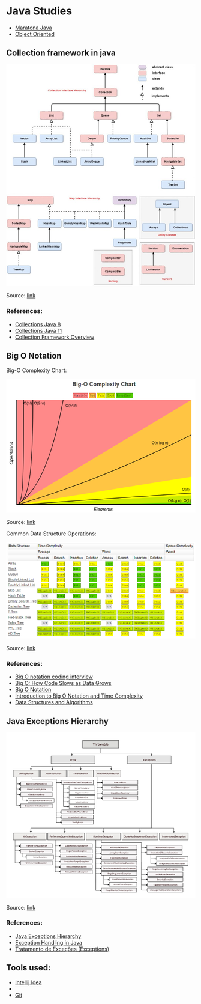 # Java Studies

- [Maratona Java](https://github.com/lipegomes/java-studies/tree/master/maratona-java)
- [Object Oriented](https://github.com/lipegomes/java-studies/tree/master/object-oriented)

## Collection framework in java

![Java-Collection-Framework-Hierarchy-2-874x1024.jpg](https://github.com/lipegomes/java-studies/blob/master/assets/img/Java-Collection-Framework-Hierarchy-2-874x1024.jpg)

Source: [link](https://vidvaan.com/wp-content/uploads/2020/11/Java-Collection-Framework-Hierarchy-2-874x1024.jpg)

### References:

- [Collections Java 8](https://docs.oracle.com/javase/8/docs/technotes/guides/collections/overview.html)
- [Collections Java 11](https://docs.oracle.com/en/java/javase/11/docs/api/java.base/java/util/doc-files/coll-reference.html)
- [Collection Framework Overview](https://vidvaan.com/java-collection-framework-overview/)

## Big O Notation

Big-O Complexity Chart:

![bigOComplexity.png](https://github.com/lipegomes/java-studies/blob/master/assets/img/bigOComplexity.png)

Source: [link](https://www.bigocheatsheet.com/)

Common Data Structure Operations:

![commonData.png](https://github.com/lipegomes/java-studies/blob/master/assets/img/commonData.png)

Source: [link](https://www.bigocheatsheet.com/)

### References:

- [Big O notation coding interview](https://www.freecodecamp.org/news/all-you-need-to-know-about-big-o-notation-to-crack-your-next-coding-interview-9d575e7eec4/)
- [Big O: How Code Slows as Data Grows](https://www.youtube.com/watch?v=Ee0HzlnIYWQ&pp=ugMICgJwdBABGAE%3D)
- [Big O Notation](https://www.youtube.com/watch?v=v4cd1O4zkGw&pp=ugMICgJwdBABGAE%3D)
- [Introduction to Big O Notation and Time Complexity](https://www.youtube.com/watch?v=D6xkbGLQesk)
- [Data Structures and Algorithms](https://www.youtube.com/watch?v=bum_19loj9A&list=PLBZBJbE_rGRV8D7XZ08LK6z-4zPoWzu5H)

## Java Exceptions Hierarchy

![Java-Collection-Framework-Hierarchy-2-874x1024.jpg](https://github.com/lipegomes/java-studies/blob/master/assets/img/java-exceptions-hierarchy.png)

Source: [link](https://rollbar.com/wp-content/uploads/2021/07/java-exceptions-hierarchy-example.png)

### References:

- [Java Exceptions Hierarchy](https://rollbar.com/blog/java-exceptions-hierarchy-explained/#)
- [Exception Handling in Java](https://www.javatpoint.com/exception-handling-in-java)
- [Tratamento de Exceções (Exceptions) ](https://youtu.be/kjQE7PT3pkM)

## Tools used:

- [Intellij Idea](https://www.jetbrains.com/idea/)
- 
- [Git](https://git-scm.com/)
